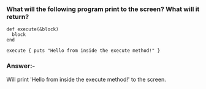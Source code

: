 ### What will the following program print to the screen? What will it return?

```
def execute(&block)
  block
end

execute { puts "Hello from inside the execute method!" }
```

### Answer:-
Will print 'Hello from inside the execute method!' to the screen.

